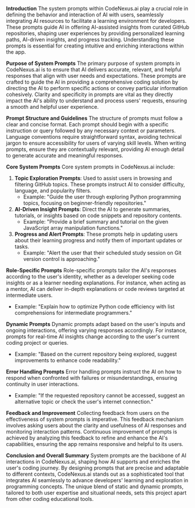 **Introduction**
The system prompts within CodeNexus.ai play a crucial role in defining the behavior and interaction of AI with users, seamlessly integrating AI resources to facilitate a learning environment for developers. These prompts guide AI in offering AI-assisted insights from curated GitHub repositories, shaping user experiences by providing personalized learning paths, AI-driven insights, and progress tracking. Understanding these prompts is essential for creating intuitive and enriching interactions within the app.

**Purpose of System Prompts**
The primary purpose of system prompts in CodeNexus.ai is to ensure that AI delivers accurate, relevant, and helpful responses that align with user needs and expectations. These prompts are crafted to guide the AI in providing a comprehensive coding solution by directing the AI to perform specific actions or convey particular information cohesively. Clarity and specificity in prompts are vital as they directly impact the AI's ability to understand and process users' requests, ensuring a smooth and helpful user experience.

**Prompt Structure and Guidelines**
The structure of prompts must follow a clear and concise format. Each prompt should begin with a specific instruction or query followed by any necessary context or parameters. Language conventions require straightforward syntax, avoiding technical jargon to ensure accessibility for users of varying skill levels. When writing prompts, ensure they are contextually relevant, providing AI enough detail to generate accurate and meaningful responses.

**Core System Prompts**
Core system prompts in CodeNexus.ai include:
1. **Topic Exploration Prompts**: Used to assist users in browsing and filtering GitHub topics. These prompts instruct AI to consider difficulty, language, and popularity filters.
   - Example: "Guide the user through exploring Python programming topics, focusing on beginner-friendly repositories."
2. **AI-Driven Insight Prompts**: Direct the AI to generate summaries, tutorials, or insights based on code snippets and repository contents.
   - Example: "Provide a brief summary and tutorial on the given JavaScript array manipulation functions."
3. **Progress and Alert Prompts**: These prompts help in updating users about their learning progress and notify them of important updates or tasks.
   - Example: "Alert the user that their scheduled study session on Git version control is approaching."

**Role-Specific Prompts**
Role-specific prompts tailor the AI's responses according to the user's identity, whether as a developer seeking code insights or as a learner needing explanations. For instance, when acting as a mentor, AI can deliver in-depth explanations or code reviews targeted at intermediate users.
   - Example: "Explain how to optimize Python code efficiency with list comprehensions for intermediate programmers."

**Dynamic Prompts**
Dynamic prompts adapt based on the user's inputs and ongoing interactions, offering varying responses accordingly. For instance, prompts for real-time AI insights change according to the user's current coding project or queries.
   - Example: "Based on the current repository being explored, suggest improvements to enhance code readability."

**Error Handling Prompts**
Error handling prompts instruct the AI on how to respond when confronted with failures or misunderstandings, ensuring continuity in user interactions.
   - Example: "If the requested repository cannot be accessed, suggest an alternative topic or check the user's internet connection."

**Feedback and Improvement**
Collecting feedback from users on the effectiveness of system prompts is imperative. This feedback mechanism involves asking users about the clarity and usefulness of AI responses and monitoring interaction patterns. Continuous improvement of prompts is achieved by analyzing this feedback to refine and enhance the AI's capabilities, ensuring the app remains responsive and helpful to its users.

**Conclusion and Overall Summary**
System prompts are the backbone of AI interactions in CodeNexus.ai, shaping how AI supports and enriches the user's coding journey. By designing prompts that are precise and adaptable to different contexts, CodeNexus.ai stands out as a sophisticated tool that integrates AI seamlessly to advance developers' learning and exploration in programming concepts. The unique blend of static and dynamic prompts, tailored to both user expertise and situational needs, sets this project apart from other coding educational tools.